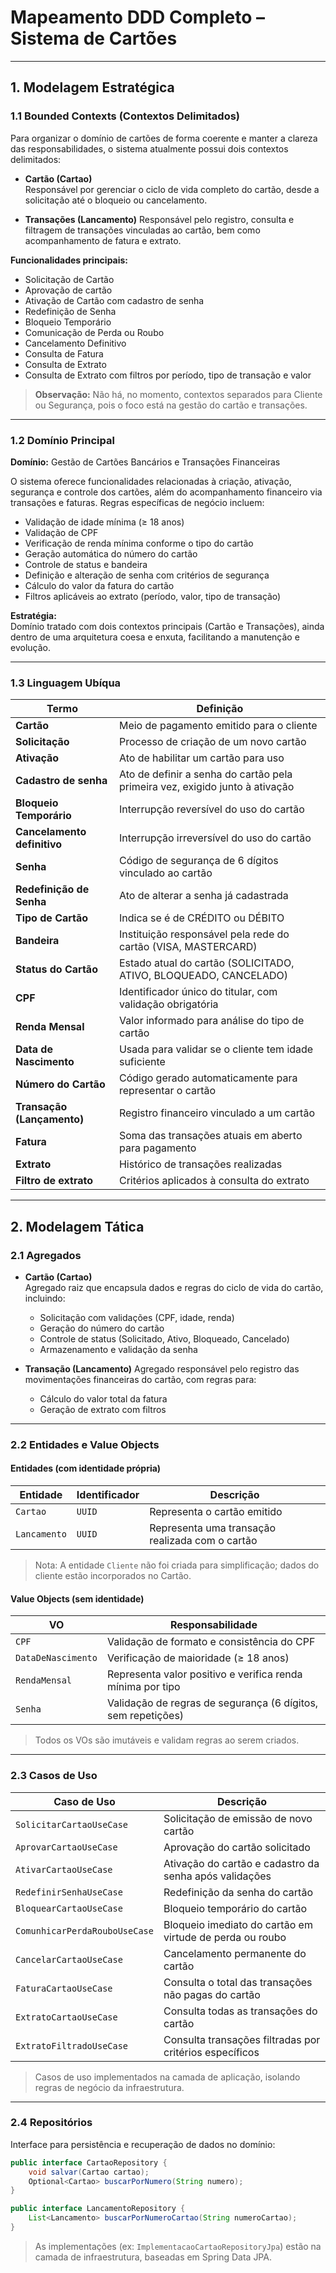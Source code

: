 # Mapeamento DDD Completo – Sistema de Cartões

---

## 1. Modelagem Estratégica

### 1.1 Bounded Contexts (Contextos Delimitados)

Para organizar o domínio de cartões de forma coerente e manter a clareza das responsabilidades, o sistema atualmente possui dois contextos delimitados:

-  **Cartão (Cartao)**  
   Responsável por gerenciar o ciclo de vida completo do cartão, desde a solicitação até o bloqueio ou cancelamento.

-  **Transações (Lancamento)**
   Responsável pelo registro, consulta e filtragem de transações vinculadas ao cartão, bem como acompanhamento de fatura e extrato.

**Funcionalidades principais:**
- Solicitação de Cartão
- Aprovação de cartão
- Ativação de Cartão com cadastro de senha
- Redefinição de Senha
- Bloqueio Temporário
- Comunicação de Perda ou Roubo
- Cancelamento Definitivo
- Consulta de Fatura
- Consulta de Extrato
- Consulta de Extrato com filtros por período, tipo de transação e valor

> **Observação:** Não há, no momento, contextos separados para Cliente ou Segurança, pois o foco está na gestão do cartão e transações.

---

### 1.2 Domínio Principal

**Domínio:** Gestão de Cartões Bancários e Transações Financeiras

O sistema oferece funcionalidades relacionadas à criação, ativação, segurança e controle dos cartões, além do acompanhamento financeiro via transações e faturas. Regras específicas de negócio incluem:

- Validação de idade mínima (≥ 18 anos)
- Validação de CPF
- Verificação de renda mínima conforme o tipo do cartão
- Geração automática do número do cartão
- Controle de status e bandeira
- Definição e alteração de senha com critérios de segurança
- Cálculo do valor da fatura do cartão
- Filtros aplicáveis ao extrato (período, valor, tipo de transação)

**Estratégia:**  
Domínio tratado com dois contextos principais (Cartão e Transações), ainda dentro de uma arquitetura coesa e enxuta, facilitando a manutenção e evolução.

---

### 1.3 Linguagem Ubíqua

| Termo                      | Definição                                                        |
|----------------------------|-----------------------------------------------------------------|
| **Cartão**                 | Meio de pagamento emitido para o cliente                        |
| **Solicitação**            | Processo de criação de um novo cartão                            |
| **Ativação**               | Ato de habilitar um cartão para uso                              |
| **Cadastro de senha**      | Ato de definir a senha do cartão pela primeira vez, exigido junto à ativação|
| **Bloqueio Temporário**    | Interrupção reversível do uso do cartão                         |
| **Cancelamento definitivo**| Interrupção irreversível do uso do cartão                         |
| **Senha**                  | Código de segurança de 6 dígitos vinculado ao cartão           |
| **Redefinição de Senha**   | Ato de alterar a senha já cadastrada                            |
| **Tipo de Cartão**         | Indica se é de CRÉDITO ou DÉBITO                               |
| **Bandeira**               | Instituição responsável pela rede do cartão (VISA, MASTERCARD) |
| **Status do Cartão**       | Estado atual do cartão (SOLICITADO, ATIVO, BLOQUEADO, CANCELADO)|
| **CPF**                    | Identificador único do titular, com validação obrigatória      |
| **Renda Mensal**           | Valor informado para análise do tipo de cartão                  |
| **Data de Nascimento**     | Usada para validar se o cliente tem idade suficiente           |
| **Número do Cartão**       | Código gerado automaticamente para representar o cartão       |
| **Transação (Lançamento)** | Registro financeiro vinculado a um cartão                      |
| **Fatura**                 | Soma das transações atuais em aberto para pagamento            |
| **Extrato**                | Histórico de transações realizadas                             |
| **Filtro de extrato**      | Critérios aplicados à consulta do extrato                      |

---

## 2. Modelagem Tática

### 2.1 Agregados

-  **Cartão (Cartao)**  
   Agregado raiz que encapsula dados e regras do ciclo de vida do cartão, incluindo:
    - Solicitação com validações (CPF, idade, renda)
    - Geração do número do cartão
    - Controle de status (Solicitado, Ativo, Bloqueado, Cancelado)
    - Armazenamento e validação da senha

-  **Transação (Lancamento)**
   Agregado responsável pelo registro das movimentações financeiras do cartão, com regras para:
    - Cálculo do valor total da fatura
    - Geração de extrato com filtros

---

### 2.2 Entidades e Value Objects

#### Entidades (com identidade própria)

| Entidade    | Identificador | Descrição                                 |
|-------------|---------------|--------------------------------------------|
| `Cartao`    | `UUID`        | Representa o cartão emitido                |
| `Lancamento`| `UUID`        | Representa uma transação realizada com o cartão |

> Nota: A entidade `Cliente` não foi criada para simplificação; dados do cliente estão incorporados no Cartão.

#### Value Objects (sem identidade)

| VO                | Responsabilidade                                               |
|-------------------|---------------------------------------------------------------|
| `CPF`             | Validação de formato e consistência do CPF                    |
| `DataDeNascimento`| Verificação de maioridade (≥ 18 anos)                         |
| `RendaMensal`     | Representa valor positivo e verifica renda mínima por tipo    |
| `Senha`           | Validação de regras de segurança (6 dígitos, sem repetições)  |

> Todos os VOs são imutáveis e validam regras ao serem criados.

---

### 2.3 Casos de Uso

| Caso de Uso                        | Descrição                                            |
|------------------------------------|------------------------------------------------------|
| `SolicitarCartaoUseCase`           | Solicitação de emissão de novo cartão                |
| `AprovarCartaoUseCase`             | Aprovação do cartão solicitado                       |
| `AtivarCartaoUseCase`              | Ativação do cartão e cadastro da senha após validações|
| `RedefinirSenhaUseCase`            | Redefinição da senha do cartão                       |
| `BloquearCartaoUseCase`            | Bloqueio temporário do cartão                        |
| `ComunhicarPerdaRouboUseCase`      | Bloqueio imediato do cartão em virtude de perda ou roubo|
| `CancelarCartaoUseCase`            | Cancelamento permanente do cartão                    |
| `FaturaCartaoUseCase`              | Consulta o total das transações não pagas do cartão  |
| `ExtratoCartaoUseCase`             | Consulta todas as transações do cartão               |
| `ExtratoFiltradoUseCase`           | Consulta transações filtradas por critérios específicos|

> Casos de uso implementados na camada de aplicação, isolando regras de negócio da infraestrutura.

---

### 2.4 Repositórios

Interface para persistência e recuperação de dados no domínio:

```java
public interface CartaoRepository {
    void salvar(Cartao cartao);
    Optional<Cartao> buscarPorNumero(String numero);
}

public interface LancamentoRepository {
    List<Lancamento> buscarPorNumeroCartao(String numeroCartao);
}
```

> As implementações (ex: `ImplementacaoCartaoRepositoryJpa`) estão na camada de infraestrutura, baseadas em Spring Data JPA.
